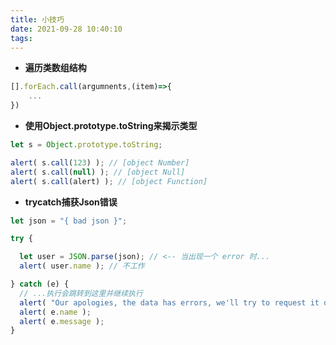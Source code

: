 ```yaml
---
title: 小技巧
date: 2021-09-28 10:40:10
tags:
---
```


- **遍历类数组结构**
```javascript
[].forEach.call(argumnents,(item)=>{
    ...
})
```

- **使用Object.prototype.toString来揭示类型**
```javascript
let s = Object.prototype.toString;

alert( s.call(123) ); // [object Number]
alert( s.call(null) ); // [object Null]
alert( s.call(alert) ); // [object Function]
```

- **trycatch捕获Json错误**
```javascript
let json = "{ bad json }";

try {

  let user = JSON.parse(json); // <-- 当出现一个 error 时...
  alert( user.name ); // 不工作

} catch (e) {
  // ...执行会跳转到这里并继续执行
  alert( "Our apologies, the data has errors, we'll try to request it one more time." );
  alert( e.name );
  alert( e.message );
}
```
